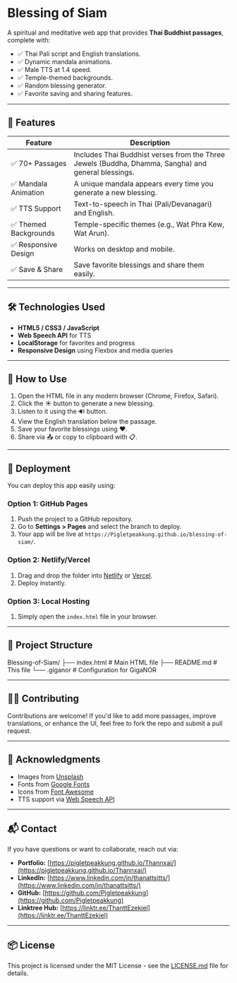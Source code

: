 # Blessing of Siam

A spiritual and meditative web app that provides **Thai Buddhist passages**, complete with:
- ✅ Thai Pali script and English translations.
- ✅ Dynamic mandala animations.
- ✅ Male TTS at 1.4 speed.
- ✅ Temple-themed backgrounds.
- ✅ Random blessing generator.
- ✅ Favorite saving and sharing features.

---

## 🌟 Features

| Feature | Description |
|--------|-------------|
| ✅ 70+ Passages | Includes Thai Buddhist verses from the Three Jewels (Buddha, Dhamma, Sangha) and general blessings. |
| ✅ Mandala Animation | A unique mandala appears every time you generate a new blessing. |
| ✅ TTS Support | Text-to-speech in Thai (Pali/Devanagari) and English. |
| ✅ Themed Backgrounds | Temple-specific themes (e.g., Wat Phra Kew, Wat Arun). |
| ✅ Responsive Design | Works on desktop and mobile. |
| ✅ Save & Share | Save favorite blessings and share them easily. |

---

## 🛠️ Technologies Used

- **HTML5 / CSS3 / JavaScript**
- **Web Speech API** for TTS
- **LocalStorage** for favorites and progress
- **Responsive Design** using Flexbox and media queries

---

## 🧪 How to Use

1. Open the HTML file in any modern browser (Chrome, Firefox, Safari).
2. Click the ☀️ button to generate a new blessing.
3. Listen to it using the 🔊 button.
4. View the English translation below the passage.
5. Save your favorite blessings using ❤️.
6. Share via 📤 or copy to clipboard with 📋.

---

## 🚀 Deployment

You can deploy this app easily using:

### Option 1: GitHub Pages
1. Push the project to a GitHub repository.
2. Go to **Settings > Pages** and select the branch to deploy.
3. Your app will be live at `https://Pigletpeakkung.github.io/blessing-of-siam/`.

### Option 2: Netlify/Vercel
1. Drag and drop the folder into [Netlify](https://www.netlify.com/) or [Vercel](https://vercel.com/).
2. Deploy instantly.

### Option 3: Local Hosting
1. Simply open the `index.html` file in your browser.

---

## 📁 Project Structure
Blessing-of-Siam/ ├── index.html       # Main HTML file ├── README.md        # This file └── .giganor         # Configuration for GigaNOR

---

## 🧑‍💻 Contributing

Contributions are welcome! If you'd like to add more passages, improve translations, or enhance the UI, feel free to fork the repo and submit a pull request.

---

## 🙏 Acknowledgments

- Images from [Unsplash](https://unsplash.com/)
- Fonts from [Google Fonts](https://fonts.google.com/)
- Icons from [Font Awesome](https://fontawesome.com/)
- TTS support via [Web Speech API](https://developer.mozilla.org/en-US/docs/Web/Speech_API)

---

## 📬 Contact

If you have questions or want to collaborate, reach out via:

- **Portfolio:** [https://pigletpeakkung.github.io/Thannxai/](https://pigletpeakkung.github.io/Thannxai/)
- **LinkedIn:** [https://www.linkedin.com/in/thanattsitts/](https://www.linkedin.com/in/thanattsitts/)
- **GitHub:** [https://github.com/Pigletpeakkung](https://github.com/Pigletpeakkung)
- **Linktree Hub:** [https://linktr.ee/ThanttEzekiel](https://linktr.ee/ThanttEzekiel)

---

## 📦 License

This project is licensed under the MIT License - see the [LICENSE.md](LICENSE.md) file for details.
